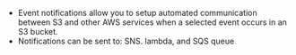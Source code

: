 - Event notifications allow you to setup automated communication between S3 and other AWS services when a selected event occurs in an S3 bucket.
- Notifications can be sent to: SNS. lambda, and SQS queue